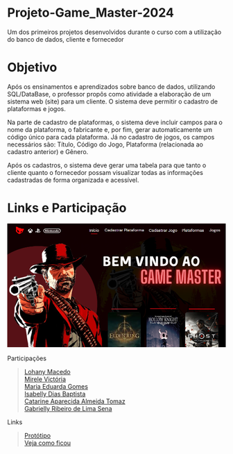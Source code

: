 # Projeto-Game_Master-2024
Um dos primeiros projetos desenvolvidos durante o curso com a utilização do banco de dados, cliente e fornecedor

# Objetivo
Após os ensinamentos e aprendizados sobre banco de dados, utilizando SQL/DataBase, o professor propôs como atividade a elaboração de um sistema web (site) para um cliente. O sistema deve permitir o cadastro de plataformas e jogos. 

Na parte de cadastro de plataformas, o sistema deve incluir campos para o nome da plataforma, o fabricante e, por fim, gerar automaticamente um código único para cada plataforma. Já no cadastro de jogos, os campos necessários são: Título, Código do Jogo, Plataforma (relacionada ao cadastro anterior) e Gênero.  

Após os cadastros, o sistema deve gerar uma tabela para que tanto o cliente quanto o fornecedor possam visualizar todas as informações cadastradas de forma organizada e acessível.  

# Links e Participação

![print telainicial](telainicial.png)

Participações
> [Lohany Macedo](https://github.com/Lohanyy17)    
> [Mirele Victória](https://github.com/Mvictoria218)    
> [Maria Eduarda Gomes](https://github.com/MariaGomesR)  
> [Isabelly Dias Baptista](https://github.com/IDBaptista)  
> [Catarine Aparecida Almeida Tomaz](https://github.com/tomazzcatarine)  
> [Gabrielly Ribeiro de Lima Sena](https://github.com/GabySena)

Links
> [Protótipo](https://www.canva.com/design/DAGSVuVnmig/20ZaWNkxj01ux7hcYh7QMw/edit?utm_content=DAGSVuVnmig&utm_campaign=designshare&utm_medium=link2&utm_source=sharebutton)  
> [Veja como ficou](https://site-game-master-2.onrender.com/)

